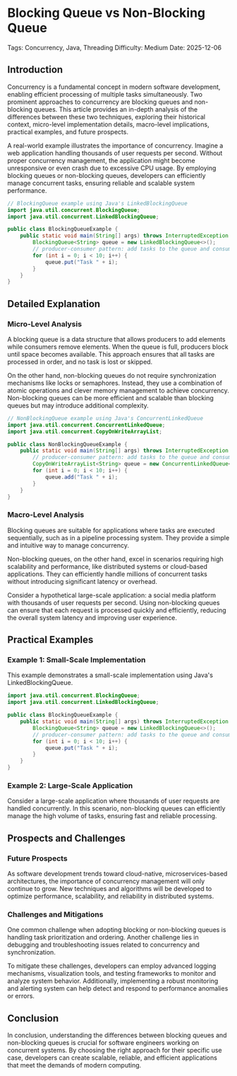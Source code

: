 # Blocking Queue vs Non-Blocking Queue
Tags: Concurrency, Java, Threading
Difficulty: Medium
Date: 2025-12-06

## Introduction
Concurrency is a fundamental concept in modern software development, enabling efficient processing of multiple tasks simultaneously. Two prominent approaches to concurrency are blocking queues and non-blocking queues. This article provides an in-depth analysis of the differences between these two techniques, exploring their historical context, micro-level implementation details, macro-level implications, practical examples, and future prospects.

A real-world example illustrates the importance of concurrency. Imagine a web application handling thousands of user requests per second. Without proper concurrency management, the application might become unresponsive or even crash due to excessive CPU usage. By employing blocking queues or non-blocking queues, developers can efficiently manage concurrent tasks, ensuring reliable and scalable system performance.

```java
// BlockingQueue example using Java's LinkedBlockingQueue
import java.util.concurrent.BlockingQueue;
import java.util.concurrent.LinkedBlockingQueue;

public class BlockingQueueExample {
    public static void main(String[] args) throws InterruptedException {
        BlockingQueue<String> queue = new LinkedBlockingQueue<>();
        // producer-consumer pattern: add tasks to the queue and consume them
        for (int i = 0; i < 10; i++) {
            queue.put("Task " + i);
        }
    }
}
```

## Detailed Explanation

### Micro-Level Analysis

A blocking queue is a data structure that allows producers to add elements while consumers remove elements. When the queue is full, producers block until space becomes available. This approach ensures that all tasks are processed in order, and no task is lost or skipped.

On the other hand, non-blocking queues do not require synchronization mechanisms like locks or semaphores. Instead, they use a combination of atomic operations and clever memory management to achieve concurrency. Non-blocking queues can be more efficient and scalable than blocking queues but may introduce additional complexity.

```java
// NonBlockingQueue example using Java's ConcurrentLinkedQueue
import java.util.concurrent.ConcurrentLinkedQueue;
import java.util.concurrent.CopyOnWriteArrayList;

public class NonBlockingQueueExample {
    public static void main(String[] args) throws InterruptedException {
        // producer-consumer pattern: add tasks to the queue and consume them
        CopyOnWriteArrayList<String> queue = new ConcurrentLinkedQueue<>();
        for (int i = 0; i < 10; i++) {
            queue.add("Task " + i);
        }
    }
}
```

### Macro-Level Analysis

Blocking queues are suitable for applications where tasks are executed sequentially, such as in a pipeline processing system. They provide a simple and intuitive way to manage concurrency.

Non-blocking queues, on the other hand, excel in scenarios requiring high scalability and performance, like distributed systems or cloud-based applications. They can efficiently handle millions of concurrent tasks without introducing significant latency or overhead.

Consider a hypothetical large-scale application: a social media platform with thousands of user requests per second. Using non-blocking queues can ensure that each request is processed quickly and efficiently, reducing the overall system latency and improving user experience.

## Practical Examples

### Example 1: Small-Scale Implementation
This example demonstrates a small-scale implementation using Java's LinkedBlockingQueue.

```java
import java.util.concurrent.BlockingQueue;
import java.util.concurrent.LinkedBlockingQueue;

public class BlockingQueueExample {
    public static void main(String[] args) throws InterruptedException {
        BlockingQueue<String> queue = new LinkedBlockingQueue<>();
        // producer-consumer pattern: add tasks to the queue and consume them
        for (int i = 0; i < 10; i++) {
            queue.put("Task " + i);
        }
    }
}
```

### Example 2: Large-Scale Application
Consider a large-scale application where thousands of user requests are handled concurrently. In this scenario, non-blocking queues can efficiently manage the high volume of tasks, ensuring fast and reliable processing.

## Prospects and Challenges

### Future Prospects

As software development trends toward cloud-native, microservices-based architectures, the importance of concurrency management will only continue to grow. New techniques and algorithms will be developed to optimize performance, scalability, and reliability in distributed systems.

### Challenges and Mitigations

One common challenge when adopting blocking or non-blocking queues is handling task prioritization and ordering. Another challenge lies in debugging and troubleshooting issues related to concurrency and synchronization.

To mitigate these challenges, developers can employ advanced logging mechanisms, visualization tools, and testing frameworks to monitor and analyze system behavior. Additionally, implementing a robust monitoring and alerting system can help detect and respond to performance anomalies or errors.

## Conclusion

In conclusion, understanding the differences between blocking queues and non-blocking queues is crucial for software engineers working on concurrent systems. By choosing the right approach for their specific use case, developers can create scalable, reliable, and efficient applications that meet the demands of modern computing.